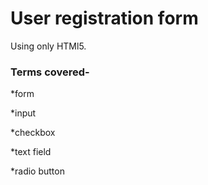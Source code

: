 # User registration form


Using only HTMl5.


### Terms covered-

*form

*input

*checkbox

*text field

*radio button

